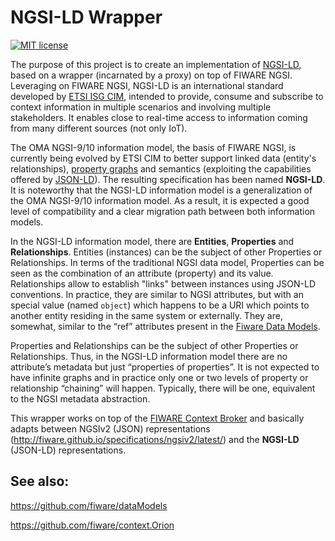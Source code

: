 # NGSI-LD Wrapper

[![MIT license][license-image]][license-url]

The purpose of this project is to create an implementation of [NGSI-LD](https://docbox.etsi.org/ISG/CIM/Open/ISG_CIM_NGSI-LD_API_Draft_for_public_review.pdf), based on a wrapper (incarnated by a proxy) on top of FIWARE NGSI. Leveraging on FIWARE NGSI, NGSI-LD is an international standard developed by [ETSI ISG CIM](https://portal.etsi.org/tb.aspx?tbid=854&SubTB=854), intended to provide, consume and subscribe to context information in multiple scenarios and involving multiple stakeholders. It enables close to real-time access to information coming from many different sources (not only IoT). 

The OMA NGSI-9/10 information model, the basis of FIWARE NGSI, is currently being evolved by ETSI CIM to better support linked data (entity's relationships), [property graphs](https://neo4j.com/lp/book-graph-databases/) and semantics (exploiting the capabilities offered by [JSON-LD](https://json-ld.org/primer/latest/)).  The resulting specification has been named **NGSI-LD**. It is noteworthy that the NGSI-LD information model is a generalization of the OMA NGSI-9/10 information model. As a result, it is expected a good level of compatibility and a clear migration path between both information models.  

In the NGSI-LD information model, there are **Entities**, **Properties** and **Relationships**. Entities (instances) can be the subject of other Properties or Relationships. In terms of the traditional NGSI data model, Properties can be seen as the combination of an attribute (property) and its value. Relationships allow to establish "links" between instances using JSON-LD conventions. In practice, they are similar to NGSI attributes, but with an special value (named `object`) which happens to be a URI which points to another entity residing in the same system or externally. They are, somewhat, similar to the “ref” attributes present in the [Fiware Data Models](http://schema.fiware.org).

Properties and Relationships can be the subject of other Properties or Relationships. Thus, in the NGSI-LD information model there are no attribute’s metadata but just “properties of properties”. It is not expected to have infinite graphs and in practice only one or two levels of property or relationship “chaining” will happen. Typically, there will be one, equivalent to the NGSI metadata abstraction. 

This wrapper works on top of the [FIWARE Context Broker](https://github.com/fiware/context.Orion) and basically adapts between NGSIv2 (JSON) representations (http://fiware.github.io/specifications/ngsiv2/latest/) and the **NGSI-LD** (JSON-LD) representations.

## See also:

https://github.com/fiware/dataModels

https://github.com/fiware/context.Orion

[license-image]: https://img.shields.io/badge/license-MIT-blue.svg
[license-url]: LICENSE
